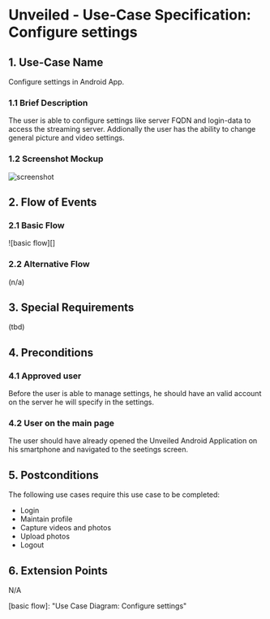 # Unveiled - Use-Case Specification: Configure settings

## 1. Use-Case Name
Configure settings in Android App.

### 1.1 Brief Description
The user is able to configure settings like server FQDN and login-data to access the streaming server. Addionally the user has the ability to change general picture and video settings.

### 1.2 Screenshot Mockup
![screenshot][]

## 2. Flow of Events

### 2.1 Basic Flow
![basic flow][]

### 2.2 Alternative Flow
(n/a)


## 3. Special Requirements

(tbd)


## 4. Preconditions

### 4.1 Approved user
Before the user is able to manage settings, he should have an valid account on the server he will specify in the settings.

### 4.2 User on the main page
The user should have already opened the Unveiled Android Application on his smartphone and navigated to the seetings screen.

## 5. Postconditions
The following use cases require this use case to be completed:
* Login
* Maintain profile
* Capture videos and photos
* Upload photos
* Logout


## 6. Extension Points

N/A

<!-- Link definitions: -->
[basic flow]:  "Use Case Diagram: Configure settings"

[screenshot]: https://raw.githubusercontent.com/SAS-Systems/Unveiled-Documentation/master/Bilder/Mockup_AndroidApp/Settings.PNG "Settings-Screen Mockup"
